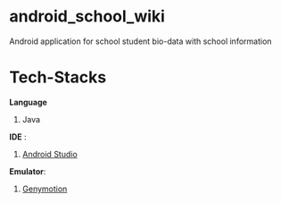 # android_school_wiki
Android application for school student bio-data with school information


# Tech-Stacks
**Language**
1. Java

**IDE** : 
1. [Android Studio](https://developer.android.com/studio/index.html)

**Emulator**:
1. [Genymotion](https://www.genymotion.com/)

